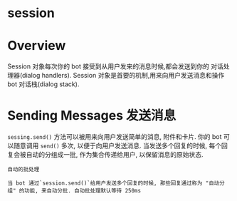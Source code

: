 # session

# Overview

Session 对象每次你的 bot 接受到从用户发来的消息时候,都会发送到你的 对话处理器(dialog handlers). Session 对象是首要的机制,用来向用户发送消息和操作 bot 对话栈(dialog stack).

# Sending Messages 发送消息

`sessing.send()` 方法可以被用来向用户发送简单的消息, 附件和卡片. 你的 bot 可以随意调用 `send()` 多次, 以便于向用户发送消息. 当发送多个回复的时候, 每个回复会被自动的分组成一批, 作为集合传递给用户, 以保留消息的原始状态.

    自动的批处理

    当 bot 通过`session.send()`给用户发送多个回复的时候, 那些回复通过称为 "自动分组" 的功能, 来自动分批. 自动批处理默认等待 250ms 
